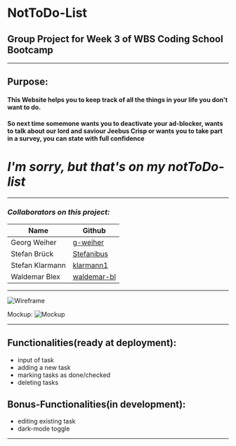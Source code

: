# NotToDo-List

## Group Project for Week 3 of WBS Coding School Bootcamp

---

## Purpose:

#### This Website helps you to keep track of all the things in your life you don't want to do.

#### So next time somemone wants you to deactivate your ad-blocker, wants to talk about our lord and saviour Jeebus Crisp or wants you to take part in a survey, you can state with full confidence

# _I'm sorry, but that's on my notToDo-list_

---

### _Collaborators on this project:_

| Name            | Github                                        |
| --------------- | --------------------------------------------- |
| Georg Weiher    | [g-weiher](https://github.com/g-weiher)       |
| Stefan Brück    | [Stefanibus](https://github.com/stefanibus)   |
| Stefan Klarmann | [klarmann1](https://github.com/klarmann1)     |
| Waldemar Blex   | [waldemar-bl](https://github.com/waldemar-bl) |

---

![Wireframe](blob:null/e59887d8-93a8-423f-b139-98318d02c9ac)

Mockup: ![Mockup](https://raw.githubusercontent.com/klarmann1/ToDo-List/dev/img/todo-mockup.png)

---

## Functionalities(ready at deployment):

- input of task
- adding a new task
- marking tasks as done/checked
- deleting tasks

## Bonus-Functionalities(in development):

- editing existing task
- dark-mode toggle

---
